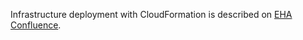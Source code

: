 Infrastructure deployment with CloudFormation is described on [EHA Confluence](https://confluence.ehealthafrica.org/display/OP/Infrastructure+deployment).
